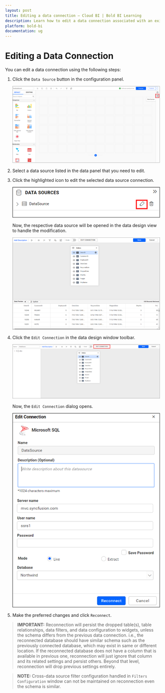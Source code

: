 ```yaml
---
layout: post
title: Editing a data connection – Cloud BI | Bold BI Learning
description: Learn how to edit a data connection associated with an existing data source in Bold BI Cloud application.
platform: bold-bi
documentation: ug
---
```


# Editing a Data Connection

You can edit a data connection using the following steps:

1. Click the `Data Source` button in the configuration panel.

   ![Data button](/static/assets/cloud/working-with-datasource/images/databutton.png)

2. Select a data source listed in the data panel that you need to edit.

3. Click the highlighted icon to edit the selected data source connection.

   ![Edit data source icon](/static/assets/cloud/working-with-datasource/images/editdatasourceicon.png)

   Now, the respective data source will be opened in the data design view to handle the modification.

   ![Edit the datasource](/static/assets/cloud/working-with-datasource/images/editthedatasource.png)

4. Click the `Edit Connection` in the data design window toolbar.

   ![Edit connection button](/static/assets/cloud/working-with-datasource/images/editconnectionbutton.png)

    Now, the `Edit Connection` dialog opens.

   ![Edit connection schema](/static/assets/cloud/working-with-datasource/images/editconnectionretainschema.png)

5. Make the preferred changes and click `Reconnect`.

> **IMPORTANT:**  Reconnection will persist the dropped table(s), table relationships, data filters, and data configuration to widgets, unless the schema differs from the previous data connection. i.e., the reconnected database should have similar schema such as the previously connected database, which may exist in same or different location. If the reconnected database does not have a column that is available in previous one, reconnection will just ignore that column and its related settings and persist others. Beyond that level, reconnection will drop previous settings entirely.

> **NOTE:**  Cross-data source filter configuration handled in `Filters Configuration` window can not be maintained on reconnection even the schema is similar.
